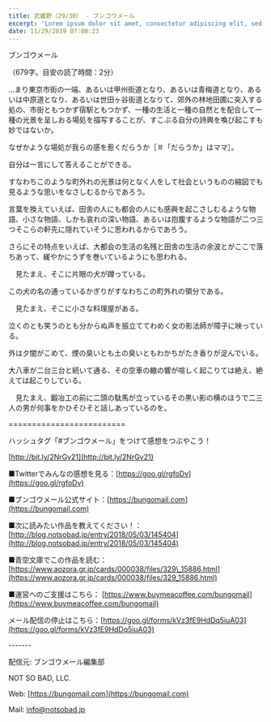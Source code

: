 ```yaml
---
title: 武蔵野（29/30） - ブンゴウメール
excerpt: 'Lorem ipsum dolor sit amet, consectetur adipiscing elit, sed do eiusmod tempor incididunt ut labore et dolore magna aliqua. Praesent elementum facilisis leo vel fringilla est ullamcorper eget. At imperdiet dui accumsan sit amet nulla facilisi morbi tempus.'
date: 11/29/2019 07:00:23
---
```


ブンゴウメール

（679字。目安の読了時間：2分）

…まり東京市街の一端、あるいは甲州街道となり、あるいは青梅道となり、あるいは中原道となり、あるいは世田ヶ谷街道となりて、郊外の林地田圃に突入する処の、市街ともつかず宿駅ともつかず、一種の生活と一種の自然とを配合して一種の光景を呈しおる場処を描写することが、すこぶる自分の詩興を喚び起こすも妙ではないか。

なぜかような場処が我らの感を惹くだらうか［＃「だらうか」はママ］。

自分は一言にして答えることができる。

すなわちこのような町外れの光景は何となく人をして社会というものの縮図でも見るような思いをなさしむるからであろう。

言葉を換えていえば、田舎の人にも都会の人にも感興を起こさしむるような物語、小さな物語、しかも哀れの深い物語、あるいは抱腹するような物語が二つ三つそこらの軒先に隠れていそうに思われるからであろう。

さらにその特点をいえば、大都会の生活の名残と田舎の生活の余波とがここで落ちあって、緩やかにうずを巻いているようにも思われる。

　見たまえ、そこに片眼の犬が蹲っている。

この犬の名の通っているかぎりがすなわちこの町外れの領分である。

　見たまえ、そこに小さな料理屋がある。

泣くのとも笑うのとも分からぬ声を振立ててわめく女の影法師が障子に映っている。

外は夕闇がこめて、煙の臭いとも土の臭いともわかちがたき香りが淀んでいる。

大八車が二台三台と続いて通る、その空車の轍の響が喧しく起こりては絶え、絶えては起こりしている。

　見たまえ、鍛冶工の前に二頭の駄馬が立っているその黒い影の横のほうで二三人の男が何事をかひそひそと話しあっているのを。

\=========================

ハッシュタグ「#ブンゴウメール」をつけて感想をつぶやこう！　

[http://bit.ly/2NrGv21](http://bit.ly/2NrGv21)

■Twitterでみんなの感想を見る：[https://goo.gl/rgfoDv](https://goo.gl/rgfoDv)

■ブンゴウメール公式サイト：[https://bungomail.com](https://bungomail.com)

■次に読みたい作品を教えてください！：[http://blog.notsobad.jp/entry/2018/05/03/145404](http://blog.notsobad.jp/entry/2018/05/03/145404)

■青空文庫でこの作品を読む：[https://www.aozora.gr.jp/cards/000038/files/329\_15886.html](https://www.aozora.gr.jp/cards/000038/files/329_15886.html)

■運営へのご支援はこちら： [https://www.buymeacoffee.com/bungomail](https://www.buymeacoffee.com/bungomail)

メール配信の停止はこちら：[https://goo.gl/forms/kVz3fE9HdDq5iuA03](https://goo.gl/forms/kVz3fE9HdDq5iuA03)

\-------

配信元: ブンゴウメール編集部

NOT SO BAD, LLC.

Web: [https://bungomail.com](https://bungomail.com)

Mail: info@notsobad.jp